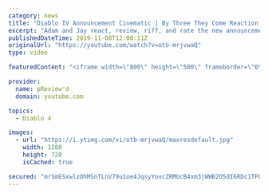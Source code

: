 ```yaml
---
category: news
title: "Diablo IV Announcement Cinematic | By Three They Come Reaction / Review / Rating"
excerpt: "Adam and Jay react, review, riff, and rate the new announcement cinematic everyone wanted to see last year at Blizzcon, Diablo IV 'By Three They Come'."
publishedDateTime: 2019-11-08T12:00:11Z
originalUrl: "https://youtube.com/watch?v=otb-mrjvwaQ"
type: video

featuredContent: "<iframe width=\"800\" height=\"500\" frameborder=\"0\" src=\"https://www.youtube.com/embed/otb-mrjvwaQ\" allow=\"accelerometer; autoplay; encrypted-media; gyroscope; picture-in-picture\" allowfullscreen></iframe>"

provider:
  name: pReview'd
  domain: youtube.com

topics:
  - Diablo 4

images:
  - url: "https://i.ytimg.com/vi/otb-mrjvwaQ/maxresdefault.jpg"
    width: 1280
    height: 720
    isCached: true

secured: "mrSmESxwlzOhMSnTLnV79u1oe4JqsyYovcZRMUcB4xm3jWWB2O5dI6RDc1TPGlz6o0RDnHCCBfeJn+w7WZz8Pmtii/2AW5e3XxaTCscmdqG4SlyGj/yc+j/wJb/xNSYnwkp//3LyjXjdXfKsTrICtw1dM8hJY78lld5Dr+02h44rYhG1HRXCaRvdlDn8Q/kIeMK0ETwQzRgn7R3+avY0BzpRbJDETmPl6ODQUbbz9pitoFCrSW3VLgGQ91Xenn6aiQUpposirOM7nM90QKc0WU5n/0wLAcK/LN7jv6eKZwbXH+ka4qy6rvvg0bnMjvzg5ihPFRHA1BWbTyfYpB8GM8H7gcxTtkf/j6Xz9TbUQED4Kpblf6l4tX9KjQuVlMQo6qJ6UcCeGwHrMrhh45qP6rN2hcRuyyh/mRnMJUsWXfLu8/pfPa4hVE/5UbKzkRMJ;5PJAanSoXDy/jC7Sne4GqQ=="
---
```


